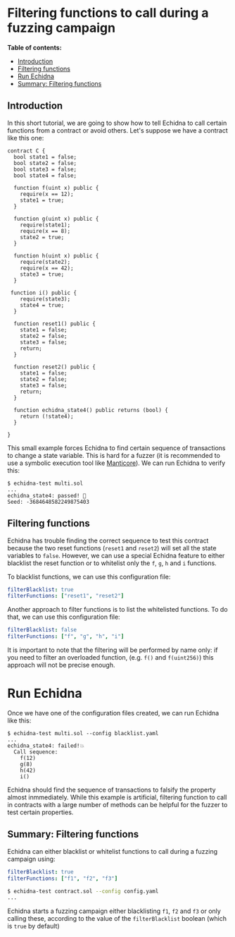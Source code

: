 # Filtering functions to call during a fuzzing campaign

**Table of contents:**

- [Introduction](#introduction)
- [Filtering functions](#filtering-functions)
- [Run Echidna](#run-echidna)
- [Summary: Filtering functions](#summary-filtering-functions)

## Introduction

In this short tutorial, we are going to show how to tell Echidna to call certain functions from a contract or avoid others. 
Let's suppose we have a contract like this one: 

```solidity
contract C {
  bool state1 = false;
  bool state2 = false;
  bool state3 = false;
  bool state4 = false;

  function f(uint x) public {
    require(x == 12);
    state1 = true;
  }

  function g(uint x) public {
    require(state1);
    require(x == 8);
    state2 = true;
  }

  function h(uint x) public {
    require(state2);
    require(x == 42);
    state3 = true;
  }

 function i() public {
    require(state3);
    state4 = true;
  }

  function reset1() public {
    state1 = false;
    state2 = false;
    state3 = false;
    return;
  }

  function reset2() public {
    state1 = false;
    state2 = false;
    state3 = false;
    return;
  }

  function echidna_state4() public returns (bool) {
    return (!state4);
  }

}
```

This small example forces Echidna to find certain sequence of transactions to change a state variable. 
This is hard for a fuzzer (it is recommended to use a symbolic execution tool like [Manticore](https://github.com/trailofbits/manticore)).
We can run Echidna to verify this:

```
$ echidna-test multi.sol 
...
echidna_state4: passed! 🎉
Seed: -3684648582249875403
```

## Filtering functions

Echidna has trouble finding the correct sequence to test this contract because the two reset functions (`reset1` and `reset2`) will set all the state variables to `false`. 
However, we can use a special Echidna feature to either blacklist the reset function or to whitelist only the `f`, `g`, 
`h` and `i` functions. 

To blacklist functions, we can use this configuration file:

```yaml
filterBlacklist: true
filterFunctions: ["reset1", "reset2"]
```

Another approach to filter functions is to list the whitelisted functions. To do that, we can use this configuration file:

```yaml
filterBlacklist: false
filterFunctions: ["f", "g", "h", "i"]
```

It is important to note that the filtering will be performed by name only: if you need to filter an overloaded function, (e.g. `f()` and `f(uint256)`) this approach will not be precise enough.

# Run Echidna

Once we have one of the configuration files created, we can run Echidna like this:

```
$ echidna-test multi.sol --config blacklist.yaml 
...
echidna_state4: failed!💥  
  Call sequence:
    f(12)
    g(8)
    h(42)
    i()
```

Echidna should find the sequence of transactions to falsify the property almost inmmediately. 
While this example is artificial, filtering function to call in contracts with a large number of methods can be helpful for the fuzzer to test certain properties.

## Summary: Filtering functions

Echidna can either blacklist or whitelist functions to call during a fuzzing campaign using:

```yaml
filterBlacklist: true
filterFunctions: ["f1", "f2", "f3"]
```

```bash
$ echidna-test contract.sol --config config.yaml 
...
```

Echidna starts a fuzzing campaign either blacklisting `f1`, `f2` and `f3` or only calling these, according
to the value of the `filterBlacklist` boolean (which is `true` by default)
